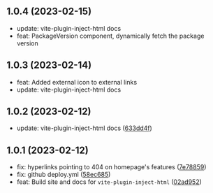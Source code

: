 ## 1.0.4 (2023-02-15)

* update: vite-plugin-inject-html docs
* feat: PackageVersion component, dynamically fetch the package version


## 1.0.3 (2023-02-14)

* feat: Added external icon to external links
* update: vite-plugin-inject-html docs


## 1.0.2 (2023-02-12)

* update: vite-plugin-inject-html docs ([633dd4f](https://github.com/xsjcTony/docs/commit/633dd4f))



## 1.0.1 (2023-02-12)

- fix: hyperlinks pointing to 404 on homepage's features ([7e78859](https://github.com/xsjcTony/docs/commit/7e78859))
- fix: github deploy.yml ([58ec685](https://github.com/xsjcTony/docs/commit/58ec685))
- feat: Build site and docs for `vite-plugin-inject-html` ([02ad952](https://github.com/xsjcTony/docs/commit/02ad952))
